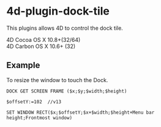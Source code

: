 4d-plugin-dock-tile
===================

This plugins allows 4D to control the dock tile.

4D Cocoa OS X 10.8+(32/64)  
4D Carbon OS X 10.6+ (32)

Example
-------
To resize the window to touch the Dock.

```
DOCK GET SCREEN FRAME ($x;$y;$width;$height)

$offsetY:=102  //v13

SET WINDOW RECT($x;$offsetY;$x+$width;$height+Menu bar height;Frontmost window)
```
